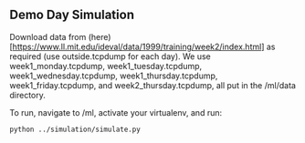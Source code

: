 ## Demo Day Simulation

Download data from (here)[https://www.ll.mit.edu/ideval/data/1999/training/week2/index.html] as required (use outside.tcpdump for each day). We use week1_monday.tcpdump, week1_tuesday.tcpdump, week1_wednesday.tcpdump, week1_thursday.tcpdump, week1_friday.tcpdump, and week2_thursday.tcpdump, all put in the /ml/data directory.

To run, navigate to /ml, activate your virtualenv, and run:

```
python ../simulation/simulate.py
```
